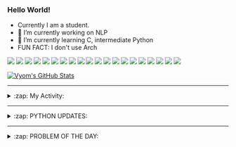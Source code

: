 ### Hello World!

- Currently I am a student.
- 🔭 I’m currently working on NLP 
- 🌱 I’m currently learning C, intermediate Python
- FUN FACT: I don't use Arch

![](https://img.shields.io/badge/Editor-Vim-informational?style=flat&logo=Editor&logoColor=white&color=2bbc8a)
![](https://img.shields.io/badge/Editor-VScode-informational?style=flat&logo=<LOGO_NAME>&logoColor=white&color=2bbc8a)
![](https://img.shields.io/badge/OS-MacOS-informational?style=flat&logo=<LOGO_NAME>&logoColor=white&color=2bbc8a)
![](https://img.shields.io/badge/OS-Fedora-informational?style=flat&logo=<LOGO_NAME>&logoColor=white&color=2bbc8a)
![](https://img.shields.io/badge/OS-Ubuntu-informational?style=flat&logo=<LOGO_NAME>&logoColor=white&color=2bbc8a)
![](https://img.shields.io/badge/Tools-mysql-informational?style=flat&logo=<LOGO_NAME>&logoColor=white&color=2bbc8a)
![](https://img.shields.io/badge/Tools-MongoDB-informational?style=flat&logo=<LOGO_NAME>&logoColor=white&color=2bbc8a)
![](https://img.shields.io/badge/Tools-DiscordAPI-informational?style=flat&logo=<LOGO_NAME>&logoColor=white&color=2bbc8a)
![](https://img.shields.io/badge/Tools-GoogleAPIs-informational?style=flat&logo=<LOGO_NAME>&logoColor=white&color=2bbc8a)
![](https://img.shields.io/badge/Tools-html-informational?style=flat&logo=<LOGO_NAME>&logoColor=white&color=2bbc8a)
![](https://img.shields.io/badge/Tools-css-informational?style=flat&logo=<LOGO_NAME>&logoColor=white&color=2bbc8a)
![](https://img.shields.io/badge/Tools-ScikitLearn-informational?style=flat&logo=<LOGO_NAME>&logoColor=white&color=2bbc8a)
![](https://img.shields.io/badge/Tools-json-informational?style=flat&logo=<LOGO_NAME>&logoColor=white&color=2bbc8a)
![](https://img.shields.io/badge/Tools-Metasploit-informational?style=flat&logo=<LOGO_NAME>&logoColor=white&color=2bbc8a)
![](https://img.shields.io/badge/Shell-zsh-informational?style=flat&logo=<LOGO_NAME>&logoColor=white&color=2bbc8a)
![](https://img.shields.io/badge/Code-Python-informational?style=flat&logo=<LOGO_NAME>&logoColor=white&color=2bbc8a)
![](https://img.shields.io/badge/Code-Ruby-informational?style=flat&logo=<LOGO_NAME>&logoColor=white&color=2bbc8a)
![](https://img.shields.io/badge/Code-Processing-informational?style=flat&logo=<LOGO_NAME>&logoColor=white&color=2bbc8a)
![](https://img.shields.io/badge/Code-Arduino-informational?style=flat&logo=<LOGO_NAME>&logoColor=white&color=2bbc8a)
![](https://img.shields.io/badge/Graphics-Blender-informational?style=flat&logo=<LOGO_NAME>&logoColor=white&color=2bbc8a)

<a href="https://github.com/Vyvy-vi/Vyvy-vi">
  <img align="center" src="https://github-readme-stats.vercel.app/api?username=Vyvy-vi&show_icons=true&line_height=27&count_private=true&title_color=ffffff&text_color=c9cacc&icon_color=2bbc8a&bg_color=1d1f21" alt="Vyom's GitHub Stats" />
</a>

---
<details>
  <summary>:zap: My Activity:</summary>
  
<!--START_SECTION:waka-->
![Profile Views](http://img.shields.io/badge/Profile%20Views-524-blue)

**I'm a Night 🦉** 

```text
🌞 Morning    25 commits     ████░░░░░░░░░░░░░░░░░░░░░   18.52% 
🌆 Daytime    26 commits     ████░░░░░░░░░░░░░░░░░░░░░   19.26% 
🌃 Evening    46 commits     ████████░░░░░░░░░░░░░░░░░   34.07% 
🌙 Night      38 commits     ███████░░░░░░░░░░░░░░░░░░   28.15%

```
📅 **I'm Most Productive on Sunday** 

```text
Monday       16 commits     ███░░░░░░░░░░░░░░░░░░░░░░   11.85% 
Tuesday      11 commits     ██░░░░░░░░░░░░░░░░░░░░░░░   8.15% 
Wednesday    10 commits     █░░░░░░░░░░░░░░░░░░░░░░░░   7.41% 
Thursday     23 commits     ████░░░░░░░░░░░░░░░░░░░░░   17.04% 
Friday       6 commits      █░░░░░░░░░░░░░░░░░░░░░░░░   4.44% 
Saturday     24 commits     ████░░░░░░░░░░░░░░░░░░░░░   17.78% 
Sunday       45 commits     ████████░░░░░░░░░░░░░░░░░   33.33%

```


📊 **This Week I Spent My Time On** 

```text
🔥 Editors: 
Vim                      2 mins              █████████████████████████   100.0%

🐱‍💻 Projects: 
Unknown Project          2 mins              █████████████████████████   100.0%

💻 Operating System: 
Mac                      2 mins              █████████████████████████   100.0%

```

**I Mostly Code in Python** 

```text
Python                   17 repos            ██████████████████████░░░   89.47% 
Processing               1 repo              █░░░░░░░░░░░░░░░░░░░░░░░░   5.26% 
Swift                    1 repo              █░░░░░░░░░░░░░░░░░░░░░░░░   5.26%

```



<!--END_SECTION:waka-->
</details>

---
<details>
  <summary>:zap: PYTHON UPDATES:</summary>
  
<!-- BLOG-POST-LIST:START -->
- [how do YOU learn python?](https://www.reddit.com/r/Python/comments/jijus1/how_do_you_learn_python/)
- [I made a simple Countdown to celebrate my mothers birthday](https://www.reddit.com/r/Python/comments/jijr24/i_made_a_simple_countdown_to_celebrate_my_mothers/)
- [hey I want to Determine if the first item in the list passed to the function is an even number. If the number is an even number return the list exactly as it was. If the number was an odd number, calculate the sum of all the items in the list.](https://www.reddit.com/r/Python/comments/jijkfj/hey_i_want_to_determine_if_the_first_item_in_the/)
- [I teach Python courses - here's my collection of about 1,000 slides on various Python topics, including data science (hosted on GitHub, licensed under CC-BY-SA)](https://www.reddit.com/r/Python/comments/jii8ex/i_teach_python_courses_heres_my_collection_of/)
- [InstallFirefoxAddon.py - Install addons right from your shell and pre-configure them using Python files](https://www.reddit.com/r/Python/comments/jihknk/installfirefoxaddonpy_install_addons_right_from/)
<!-- BLOG-POST-LIST:END -->
</details>

---
<details>
  <summary>:zap: PROBLEM OF THE DAY:</summary>

<!--QOTD:START-->
<!--QOTD:END-->
</details>
